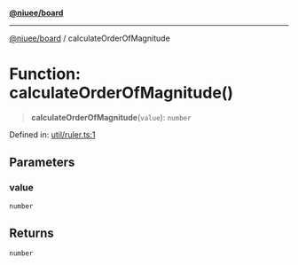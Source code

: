 [**@niuee/board**](../README.md)

***

[@niuee/board](../globals.md) / calculateOrderOfMagnitude

# Function: calculateOrderOfMagnitude()

> **calculateOrderOfMagnitude**(`value`): `number`

Defined in: [util/ruler.ts:1](https://github.com/niuee/board/blob/e6c1edcccf6525a0cc9088782c7c4653e837f533/src/util/ruler.ts#L1)

## Parameters

### value

`number`

## Returns

`number`
